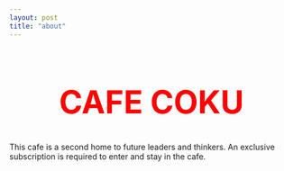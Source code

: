 ```yaml
---
layout: post
title: "about"
---
```


<h1 align="center"><span>

# <span style="color:red">CAFE COKU</span> 
</h1>

This cafe is a second home to future leaders and thinkers. An exclusive subscription is required to enter and stay in the cafe. 






